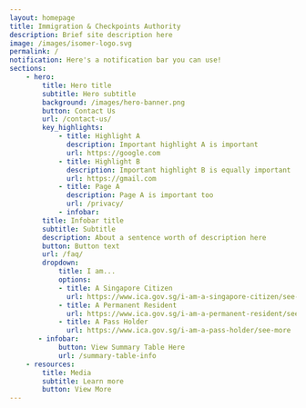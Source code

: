 ```yaml
---
layout: homepage
title: Immigration & Checkpoints Authority
description: Brief site description here
image: /images/isomer-logo.svg
permalink: /
notification: Here's a notification bar you can use!
sections:
    - hero:
        title: Hero title
        subtitle: Hero subtitle
        background: /images/hero-banner.png
        button: Contact Us
        url: /contact-us/
        key_highlights:
            - title: Highlight A
              description: Important highlight A is important
              url: https://google.com
            - title: Highlight B
              description: Important highlight B is equally important
              url: https://gmail.com
            - title: Page A
              description: Page A is important too
              url: /privacy/
            - infobar:
        title: Infobar title
        subtitle: Subtitle
        description: About a sentence worth of description here
        button: Button text
        url: /faq/
        dropdown:
            title: I am...
            options:
            - title: A Singapore Citizen
              url: https://www.ica.gov.sg/i-am-a-singapore-citizen/see-more
            - title: A Permanent Resident
              url: https://www.ica.gov.sg/i-am-a-permanent-resident/see-more
            - title: A Pass Holder
              url: https://www.ica.gov.sg/i-am-a-pass-holder/see-more
       - infobar:
            button: View Summary Table Here
            url: /summary-table-info
    - resources:
        title: Media
        subtitle: Learn more
        button: View More
---
```

